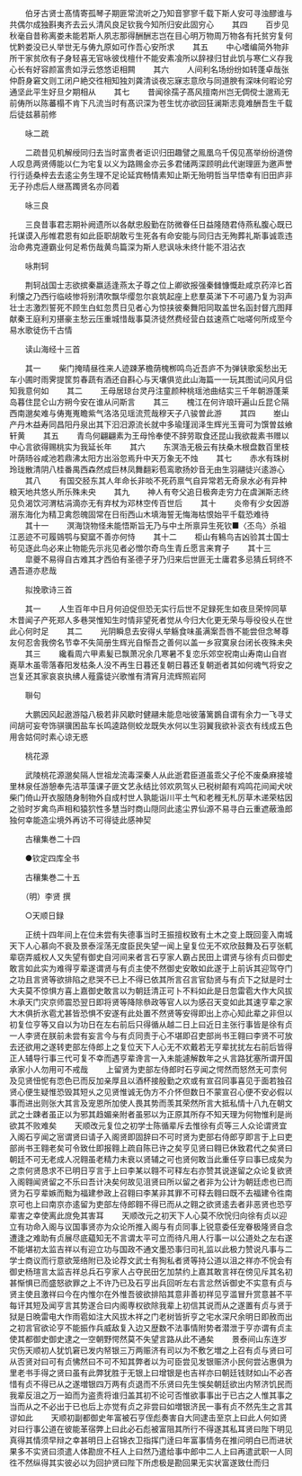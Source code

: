 <!-- { "loadSidebar": true } -->
　　伯牙古贤士髙情寄孤琴子期匪常流听之乃知音寥寥千载下斯人安可寻浊醪谁与共偶尔成独斟夷齐去云乆清风良足钦我今知所归安此固穷心
　　其四
　　百步见秋毫自昔称离娄未能若斯人夙志那得酬酬志岂在目心明万物周万物各有托贫穷复何忧黔娄没已乆举世无与俦九原如可作吾心安所求
　　其五
　　中心嗜编简外物非所干家贫欣有子身轻喜无官咏彼伐檀什不能安素飡所以辞禄归甘此饥与寒仁义存我心长有好容颜富贵如浮云悠悠讵相闗
　　其六
　　人间利名场纷纷如转蓬卓哉张仲蔚身窘文则工闭户絶交徃相知独刘龚清谈夜忘寐志意欣与同道腴有深味何暇论穷通坚此平生好旦夕期相从
　　其七
　　昔闻徐孺子髙风擅南州岂无倜傥士邈焉无前俦所以陈蕃榻不肯下凡流当时有髙识深为苍生忧亦欲回狂澜斯志竟难酬吾生千载后徒兹慕前修

　　咏二疏

　　二疏昔见机解绶同归去当时富贵者讵识归田趣譬之鳯凰乌千仭见髙举纷纷道傍人叹息两贤傅能以仁为宅复以义为路赐金亦云多君储两深顾明此代谢理匪为邀声誉行行适桑梓去去逺尘务生理不足论延宾畅情素知止斯无殆明哲当早悟幸有旧田庐非无子孙虑后人继髙躅贤名亦同着

　　咏三良

　　三良昔事君志期补阙遗所以各献忠殷勤在防微眷任日益隆随君侍燕私腹心既已托谋谟入彤帷君恩有如此臣职胡敢亏生死各有命安能与同归古无殉葬礼斯事诚乖违治命弗克遵霸业何足希伤哉黄鸟篇深为斯人悲讽咏未终什能不泪沾衣

　　咏荆轲

　　荆轲战国士志欲摈秦嬴适逢燕太子尊之位上卿欲报强秦雠慷慨赴咸京药淬匕首利懐之乃西行临岐惨将别清吹飘华缨忽尔哀筑起座上悲羣英涕下不可遏乃复为羽声壮士志激烈誓死不顾生白虹忽贯日见者心为惊挟彼秦舞阳同取盖世名函封督亢图拜献秦王庭利刃揕豪主愁云压重城惜哉事莫济徒然费经营白兹速燕亡咄嗟何所成至今易水歌徒伤千古情

　　读山海经十三首

　　其一
　　柴门掩晴昼徃来人迹踈茅檐荫槐栁鸣鸟近吾庐不为弹铗歌奚愁出无车小圃时雨霁提筐剪春蔬有酒还自斟心与天壤俱览此山海篇一一玩其图试问风月侣知我意何如
　　其二
　　王母居琼台灵丹注童颜种桃瑶池曲结实三千年朝游蓬莱岛暮住昆仑山方朔今安在谁从问斯言
　　其三
　　槐江在何许琅玕遍山丘昆仑隔西南邈矣难与俦嵬嵬瞻紫气洛洛见瑶流荒哉穆天子八骏曽此游
　　其四
　　峚山产丹木益寿同昌阳丹泉出其下汩汨源流长就中多瑜瑾润泽生辉光玉膏可为馔曽兹飨轩黄
　　其五
　　青鸟何翩翩素为王母怜奉使不辞劳取食还昆山我欲裁素书赠以中心言欲得赐桃实为我延长年
　　其六
　　东溟浩无极云有扶桑木根盘数百里枝叶荫旸谷咸池若鼎沸太阳方出浴忽焉升中天万象无不烛
　　其七
　　赤水有珠树玲珑散清阴八桂番禺西森然成巨林凤舞翻彩苞鸾歌扬妙音无由生羽翮徒兴逺游心
　　其八
　　有国交胫东其人年命长非啖不死药禀气自异常若无奇泉水必有异种粮天地共悠乆所乐殊未央
　　其九
　　神人有夸父追日极奔走穷力在虞渊斯志终见负渴饮河渭枯涓滴亦无有弃杖为邓林空传百世后
　　其十
　　炎帝有少女因游溺东海化为精卫禽怨魄固常在日衔西山木填海誓无悔海枯恨始平千载恐难待
　　其十一
　　溟海饶物怪未能悟斯旨无乃与中土所禀异生死钦■〈丕鸟〉杀祖江恶迹不可履鵕鹗与窫窳不善亦何恃
　　其十二
　　柜山有鴸鸟吉凶验其士国士茍见逐此鸟必来止物能先示兆见者必憎尔奇鸟生青丘愿言来育子
　　其十三
　　皐夔不易得自古难其才西伯有圣德子牙乃归来后世匪无士庸君多忌猜丘轲终不遇吾道亦悲哉

　　拟挽歌诗三首

　　其一
　　人生百年中日月何迫促但恐无实行后世不足録死生如夜旦荣悴同草木昔闻子产死郑人多巷哭惟知生时情非望死者觉从今归大化更无荣与辱役役乆在世此心何时足
　　其二
　　光阴瞬息去安得乆举觞食味虽满案吾唇不能尝但念琴尊友何忍舎我傍名节幸不失简册生辉光自惭吾之善何以盖一乡寂寞泉台闭长夜殊未央
　　其三
　　纔看周六甲素髪已飘萧况余几寒暑不复恋乐郊空祝南山寿南山自岧嶤草木虽零落春阳发枯条人没不再生日暮还复朝日暮还复朝逝者其如何魂气将安之岂复还其家哀哀执绋人薤露徒兴歌惟有清宵月流辉照岩阿

　　聨句

　　大鹏因风起遨游隘八极若非风歇时健翮未能息咄彼藩篱鷃自谓有余力一飞寻丈间胡可妄夸饰骐骥困盐车长鸣逵路侧蛟龙既失水何以生羽翼我欲补衮衣有线成五色用舎姑伺时素心谅无惑

　　桃花源

　　武陵桃花源邈矣隔人世祖龙流毒深秦人从此逝君臣道虽乖父子伦不废桑麻接墟里林泉任游憩奉先洁苹藻课子匪文艺永结比邻欢夙驾乆已税树颠有鸡鸣花间闻犬吠柴门倚山开衣服随身制物外自成村世人孰能诣川平土气和老稚无札厉草木递荣枯因之验时岁禽鸟声相和猿狖性多慧当时商山隠同此逺尘界仙源不易寻白云重遮蔽渔郎独何幸能造尘境外再访不可得徒此感神契

　　古穰集巻二十四

　　●钦定四库全书

　　古穰集巻二十五

　　（明）李贤 撰

　　○天顺日録

　　正统十四年间上在位未尝有失德事当时王振擅权致有土木之变上既回銮入南城天下人心慕向不衰及景泰淫荡无度臣民失望一闻上皇复位无不欢欣鼓舞及石亨张軏辈窃弄威权人又失望有御史自河间来者言石亨家人霸占民田上谓贤与徐有贞曰御史敢言如此实为难得亨辈遂谓贤与有贞主使不然御史安敢如此遂于上前诉其迎驾夺门之功且言贤等欲排陷之悲哭不已上不得已依其所言召言官劾贤与有贞下之狱是时士大夫莫不惊惧方喜上嘉御史敢言以为朝廷清正可卜不料如此是日忽雷雹大作大风拔木承天门灾京师震恐翌日即将贤等降除叅政等官人以为感召天变如此其速亨辈之家大木俱折氷雹尤甚皆恐惧不安遂有此处置不然贤等安得即出上亦心知此辈之非但以初复位亨等又自以为功日在左右前后只得循从越二日上曰近日主张行事皆是徐有贞一人李贤在朕前未尝有妄言今与有贞同责于心不堪即召吏部尚书王翱曰李贤不可放去还欲用之遂转吏部左侍郎上之复位天下人心无不欢戴若无亨辈扰扰左右前后皆得正人辅导行事三代可复不幸而遇亨辈谗言一入未能遽解数年之乆言路犹塞所谓开国承家小人勿用可不戒哉
　　上留贤为吏部左侍郎时石亨闻之愕然而怒然无可柰何及见贤忸怩有恧色已而反加亲厚且以酒杯接殷勤之欢或有宣召同事喜见于面若独召贤心便生疑惟恐毁其短乆之见贤惟诚无伪方不介怀但数日不蒙宣召心便不安必假以事而进出则张大其言及宠恩所加使人畏其势而羡其荣然所言大抵私情十八九在朝文武之士踈者虽正以为邪其趋媚亲附者虽邪以为正原其所存不知天理为何物惟利是尚欲其不败难矣
　　天顺改元复位之初学士陈循辈斥去惟徐有贞等三人众论谓贤宜入阁石亨闻之宻谓贤曰请子入阁贤即固辞曰不可时贤为吏部右侍郎亨即言于上曰吏部尚书王翱老矣可令致仕即报翱上疏自陈已许之矣亨见贤曰翱已休致君代之矣贤曰朝廷不可无老成人况翱虽老精力未衰以贤辅之可也贤何敢当此重任亨曰事已成矣为之柰何贤恳求不已明日亨言于上曰李某以翱不可释左右亦赞其说遂留之众论复欲贤入阁翱闻贤留之不乐曰吾计决矣何故见沮贤曰所以留之者非为公计为朝廷虑也已而贤为石亨辈嫉而黜为福建参政上召翱曰李某非其罪不可释去翱曰既不去福建令徃南京可也上曰南京亦逺留为吏部左侍郎翱不得已而从之翱之欲贤逺去者非恶贤也恐亨辈害之幸使离此庻免其害耳
　　天顺改元之初天下人心莫不欣恱归向徐有贞以迎立有功命入阁与议国事贤亦为众论所推入阁与有贞同事上锐意委任宠眷极隆贤自念遭逢之难助有贞展尽底藴知无不言谓太平可立而待凡用人行事一以公道处之左右遂不能堪初太监吉祥以有迎立功与国政不通文墨恐事归司礼监以此极力赞说凡事与二学士商议而行意欲笼络附已及论荐文武士有狥私者贤等持公道以沮之祥亦不恱会有御史杨瑄言太监吉祥总兵石亨家人占夺民田乞加禁约上嘉其敢言祥在傍见斥其名初甚惭惧已而盛怒欲罪之上不许乃已及石亨出兵回听左右言忿然诉御史不实意有贞与贤主使且激祥曰今在内惟尔在外惟吾彼欲排陷其意非善初祥见亨滥冒升赏意甚不平每讦其短及闻亨言其势遂合曰内阁専权欲除我辈上初信其说而从之遂置有贞与贤于狱是日晩雷电大作雨雹如注大风拔木祥之门老树皆折亨之宅水深尺余明日即赦而出之初言官欲论亨不能振作兵威敌复入边又歴数不法事情附势者潜泄于亨亦谓有贞主使其都御史御史逮之一空朝野愕然莫不失望言路从此不通矣
　　景泰间山东连岁灾伤天顺初人犹饥窘已发内帑银三万两赈济有司以为不敷乞増之上召有贞与贤曰可从否贤对曰可有贞怫然曰不可不知其弊者以为可臣尝见发银赈济小民何尝沾惠俱为里老书手得之贤曰虽有此弊犹胜于无银上曰增银是也吉祥亦曰朝廷钱财如山不必吝惜有贞不得已从之遂増银四万两有贞退而不乐贤曰先生悞矣朝廷欲出内帑济饥民而我辈反沮之万一廹而为盗责将谁归盖其初不论可否惟欲事事出于已古之人惟其事之当而从之不必出于已也后上亦觉有贞之非尝曰如増银济民一事有贞不然先生之言其谬如此
　　天顺初副都御史年富被石亨侄彪奏害自大同逮击至京上曰此人何如贤对曰行事公道在彼能革宿弊上曰此必石彪被富阻其所行不得遂其私耳贤曰陛下明见真得其情须早辩之幸甚明日上召锦衣卫指挥门逹曰年富事情务在推问明白已而进状果多不实贤曰须遣人体勘庻不枉人上曰然乃遣给事中郎中二人上曰再遣武职一人同徃不然纵得其实彼必以为回护贤曰陛下所虑极是勘回果无实状富遂致仕而归
